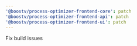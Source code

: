 ```yaml
---
'@boostv/process-optimizer-frontend-core': patch
'@boostv/process-optimizer-frontend-api': patch
'@boostv/process-optimizer-frontend-ui': patch
---
```


Fix build issues
